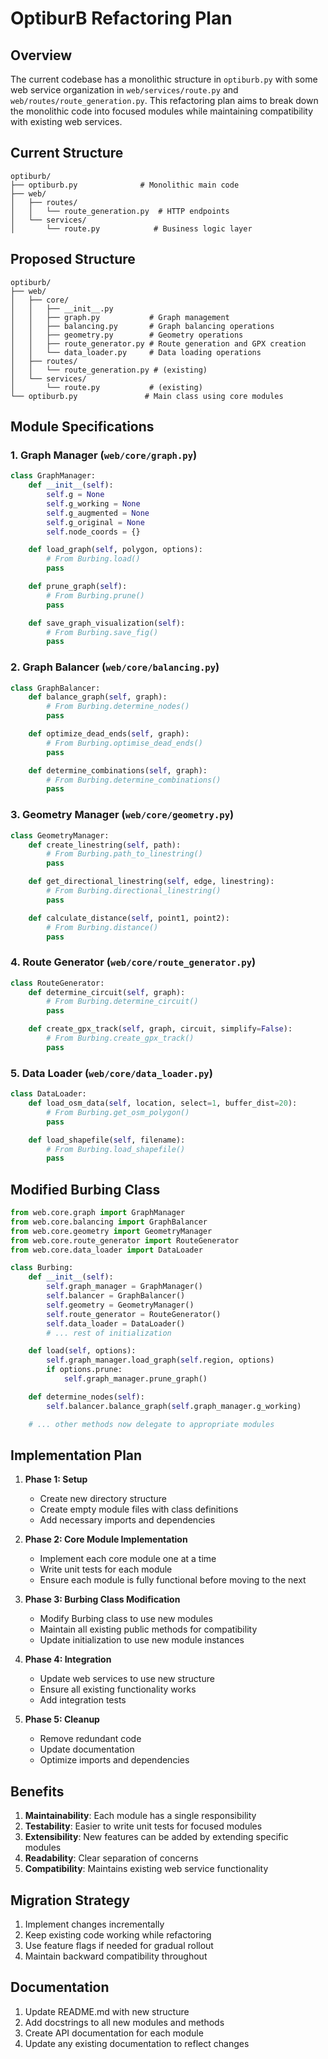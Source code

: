 # OptiburB Refactoring Plan

## Overview
The current codebase has a monolithic structure in `optiburb.py` with some web service organization in `web/services/route.py` and `web/routes/route_generation.py`. This refactoring plan aims to break down the monolithic code into focused modules while maintaining compatibility with existing web services.

## Current Structure
```
optiburb/
├── optiburb.py              # Monolithic main code
├── web/
│   ├── routes/
│   │   └── route_generation.py  # HTTP endpoints
│   └── services/
│       └── route.py            # Business logic layer
```

## Proposed Structure
```
optiburb/
├── web/
│   ├── core/
│   │   ├── __init__.py
│   │   ├── graph.py           # Graph management
│   │   ├── balancing.py       # Graph balancing operations
│   │   ├── geometry.py        # Geometry operations
│   │   ├── route_generator.py # Route generation and GPX creation
│   │   └── data_loader.py     # Data loading operations
│   ├── routes/
│   │   └── route_generation.py # (existing)
│   └── services/
│       └── route.py           # (existing)
└── optiburb.py               # Main class using core modules
```

## Module Specifications

### 1. Graph Manager (`web/core/graph.py`)
```python
class GraphManager:
    def __init__(self):
        self.g = None
        self.g_working = None
        self.g_augmented = None
        self.g_original = None
        self.node_coords = {}

    def load_graph(self, polygon, options):
        # From Burbing.load()
        pass

    def prune_graph(self):
        # From Burbing.prune()
        pass

    def save_graph_visualization(self):
        # From Burbing.save_fig()
        pass
```

### 2. Graph Balancer (`web/core/balancing.py`)
```python
class GraphBalancer:
    def balance_graph(self, graph):
        # From Burbing.determine_nodes()
        pass

    def optimize_dead_ends(self, graph):
        # From Burbing.optimise_dead_ends()
        pass

    def determine_combinations(self, graph):
        # From Burbing.determine_combinations()
        pass
```

### 3. Geometry Manager (`web/core/geometry.py`)
```python
class GeometryManager:
    def create_linestring(self, path):
        # From Burbing.path_to_linestring()
        pass

    def get_directional_linestring(self, edge, linestring):
        # From Burbing.directional_linestring()
        pass

    def calculate_distance(self, point1, point2):
        # From Burbing.distance()
        pass
```

### 4. Route Generator (`web/core/route_generator.py`)
```python
class RouteGenerator:
    def determine_circuit(self, graph):
        # From Burbing.determine_circuit()
        pass

    def create_gpx_track(self, graph, circuit, simplify=False):
        # From Burbing.create_gpx_track()
        pass
```

### 5. Data Loader (`web/core/data_loader.py`)
```python
class DataLoader:
    def load_osm_data(self, location, select=1, buffer_dist=20):
        # From Burbing.get_osm_polygon()
        pass

    def load_shapefile(self, filename):
        # From Burbing.load_shapefile()
        pass
```

## Modified Burbing Class
```python
from web.core.graph import GraphManager
from web.core.balancing import GraphBalancer
from web.core.geometry import GeometryManager
from web.core.route_generator import RouteGenerator
from web.core.data_loader import DataLoader

class Burbing:
    def __init__(self):
        self.graph_manager = GraphManager()
        self.balancer = GraphBalancer()
        self.geometry = GeometryManager()
        self.route_generator = RouteGenerator()
        self.data_loader = DataLoader()
        # ... rest of initialization

    def load(self, options):
        self.graph_manager.load_graph(self.region, options)
        if options.prune:
            self.graph_manager.prune_graph()

    def determine_nodes(self):
        self.balancer.balance_graph(self.graph_manager.g_working)

    # ... other methods now delegate to appropriate modules
```

## Implementation Plan

1. **Phase 1: Setup**
   - Create new directory structure
   - Create empty module files with class definitions
   - Add necessary imports and dependencies

2. **Phase 2: Core Module Implementation**
   - Implement each core module one at a time
   - Write unit tests for each module
   - Ensure each module is fully functional before moving to the next

3. **Phase 3: Burbing Class Modification**
   - Modify Burbing class to use new modules
   - Maintain all existing public methods for compatibility
   - Update initialization to use new module instances

4. **Phase 4: Integration**
   - Update web services to use new structure
   - Ensure all existing functionality works
   - Add integration tests

5. **Phase 5: Cleanup**
   - Remove redundant code
   - Update documentation
   - Optimize imports and dependencies

## Benefits

1. **Maintainability**: Each module has a single responsibility
2. **Testability**: Easier to write unit tests for focused modules
3. **Extensibility**: New features can be added by extending specific modules
4. **Readability**: Clear separation of concerns
5. **Compatibility**: Maintains existing web service functionality

## Migration Strategy

1. Implement changes incrementally
2. Keep existing code working while refactoring
3. Use feature flags if needed for gradual rollout
4. Maintain backward compatibility throughout

## Documentation

1. Update README.md with new structure
2. Add docstrings to all new modules and methods
3. Create API documentation for each module
4. Update any existing documentation to reflect changes
